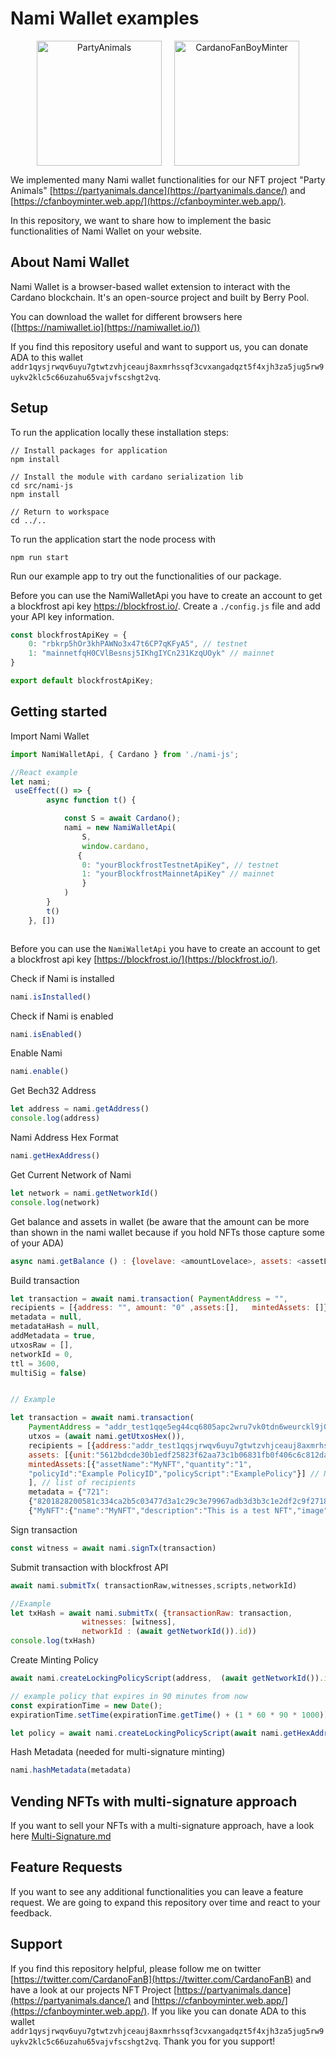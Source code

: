 # Nami Wallet examples
<p align="center"><img src="https://partyanimals.dance/favicon.png" alt="PartyAnimals" width="200" style="margin-right:10px"/><img style="margin-left:10px" src="https://cfanboyminter.web.app/favicon.ico" alt="CardanoFanBoyMinter" width="200"/></p>

We implemented many Nami wallet functionalities for our NFT project "Party Animals" [https://partyanimals.dance](https://partyanimals.dance/) and [https://cfanboyminter.web.app/](https://cfanboyminter.web.app/). 

In this repository, we want to share how to implement the basic functionalities of Nami Wallet on your website.

## About Nami Wallet
Nami Wallet is a browser-based wallet extension to interact with the Cardano blockchain. It's an open-source project and built by Berry Pool.

You can download the wallet for different browsers here ([https://namiwallet.io](https://namiwallet.io/))

If you find this repository useful and want to support us, you can donate ADA to this wallet ```addr1qysjrwqv6uyu7gtwtzvhjceauj8axmrhssqf3cvxangadqzt5f4xjh3za5jug5rw9uykv2klc5c66uzahu65vajvfscshgt2vq```. 
## Setup
To run the application locally these installation steps:
```
// Install packages for application
npm install

// Install the module with cardano serialization lib
cd src/nami-js
npm install

// Return to workspace
cd ../..
```
To run the application start the node process with
```
npm run start
```
Run our example app to try out the functionalities of our package.

Before you can use the NamiWalletApi you have to create an account to get a blockfrost api key https://blockfrost.io/.
Create a ```./config.js``` file and add your API key information.
```js
const blockfrostApiKey = {
    0: "rbkrp5hOr3khPAWNo3x47t6CP7qKFyA5", // testnet
    1: "mainnetfqH0CVlBesnsj5IKhgIYCn231KzqUOyk" // mainnet
}

export default blockfrostApiKey;
```

## Getting started 
Import Nami Wallet
```js
import NamiWalletApi, { Cardano } from './nami-js';

//React example
let nami; 
 useEffect(() => {
        async function t() {

            const S = await Cardano();
            nami = new NamiWalletApi(
                S,
                window.cardano,
               {
                0: "yourBlockfrostTestnetApiKey", // testnet
                1: "yourBlockfrostMainnetApiKey" // mainnet
                }   
            )
        }
        t()
    }, [])



```
Before you can use the ```NamiWalletApi``` you have to create an account to get a blockfrost api key [https://blockfrost.io/](https://blockfrost.io/).

Check if Nami is installed
```js
nami.isInstalled()
```

Check if Nami is enabled
```js
nami.isEnabled() 
```
Enable Nami
```js
nami.enable()
```
Get Bech32 Address 
```js
let address = nami.getAddress() 
console.log(address)
```
Nami Address Hex Format
```js
nami.getHexAddress()
```
Get Current Network of Nami
```js
let network = nami.getNetworkId()
console.log(network)
```
Get balance and assets in wallet (be aware that the amount can be more than shown in the nami wallet because if you hold NFTs those capture some of your ADA)
```js
async nami.getBalance () : {lovelave: <amountLovelace>, assets: <assetList>}
```
Build transaction 
```js
let transaction = await nami.transaction( PaymentAddress = "", 
recipients = [{address: "", amount: "0" ,assets:[],   mintedAssets: []}], 
metadata = null, 
metadataHash = null, 
addMetadata = true, 
utxosRaw = [],
networkId = 0, 
ttl = 3600, 
multiSig = false) 


// Example 

let transaction = await nami.transaction(
    PaymentAddress = "addr_test1qqe5eg44cq6805apc2wru7vk0tdn6weurckl9j0jwx958af8yp00jmh469gvx9vlyf6fwf9dfkjselmyvylm8yjyufuskfku3a", 
    utxos = (await nami.getUtxosHex()), 
    recipients = [{address:"addr_test1qqsjrwqv6uyu7gtwtzvhjceauj8axmrhssqf3cvxangadqzt5f4xjh3za5jug5rw9uykv2klc5c66uzahu65vajvfscs57k2ql","amount":"3",
    assets: [{unit:"5612bdcde30b1edf25823f62aa73c1b06831fb0f406c6c812da455db.TestNft", quantity: "1"}],  // Existing Assets
    mintedAssets:[{"assetName":"MyNFT","quantity":"1",
    "policyId":"Example PolicyID","policyScript":"ExamplePolicy"}] // NFTs to be minted
    ], // list of recipients
    metadata = {"721":
    {"8201828200581c334ca2b5c03477d3a1c29c3e79967adb3d3b3c1e2df2c9f2718b43f582051a030c5adf":
    {"MyNFT":{"name":"MyNFT","description":"This is a test NFT","image":"ipfs://QmUb8fW7qm1zCLhiKLcFH9yTCZ3hpsuKdkTgKmC8iFhxV8"}}}} //Metadata following NFT standard

```
Sign transaction 
```js
const witness = await nami.signTx(transaction)
```

Submit transaction with blockfrost API
```js
await nami.submitTx( transactionRaw,witnesses,scripts,networkId)

//Example 
let txHash = await nami.submitTx( {transactionRaw: transaction,
                witnesses: [witness],
                networkId : (await getNetworkId()).id))
console.log(txHash)
```

Create Minting Policy
```js
await nami.createLockingPolicyScript(address,  (await getNetworkId()).id , expirationTime)

// example policy that expires in 90 minutes from now
const expirationTime = new Date();
expirationTime.setTime(expirationTime.getTime() + (1 * 60 * 90 * 1000))

let policy = await nami.createLockingPolicyScript(await nami.getHexAddress(), networkId , expirationTime)
```

Hash Metadata (needed for multi-signature minting)
```js
nami.hashMetadata(metadata)
```
    
## Vending NFTs with multi-signature approach
If you want to sell your NFTs with a multi-signature approach, have a look here [Multi-Signature.md](./Multi-Signature.md)
## Feature Requests
If you want to see any additional functionalities you can leave a feature request. We are going to expand this repository over time and react to your feedback.

## Support 
If you find this repository helpful, please follow me on twitter [https://twitter.com/CardanoFanB](https://twitter.com/CardanoFanB) and have a look at our projects NFT Project [https://partyanimals.dance](https://partyanimals.dance/) and 
[https://cfanboyminter.web.app/](https://cfanboyminter.web.app/). 
If you like you can donate ADA to this wallet ```addr1qysjrwqv6uyu7gtwtzvhjceauj8axmrhssqf3cvxangadqzt5f4xjh3za5jug5rw9uykv2klc5c66uzahu65vajvfscshgt2vq```. 
Thank you for you support!

